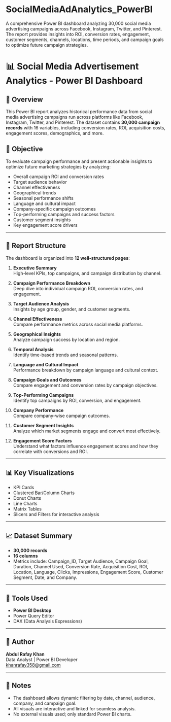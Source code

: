 # SocialMediaAdAnalytics_PowerBI
A comprehensive Power BI dashboard analyzing 30,000 social media advertising campaigns across Facebook, Instagram, Twitter, and Pinterest. The report provides insights into ROI, conversion rates, engagement, customer segments, channels, locations, time periods, and campaign goals to optimize future campaign strategies.

# 📊 Social Media Advertisement Analytics - Power BI Dashboard

## 📌 Overview
This Power BI report analyzes historical performance data from social media advertising campaigns run across platforms like Facebook, Instagram, Twitter, and Pinterest. The dataset contains **30,000 campaign records** with 16 variables, including conversion rates, ROI, acquisition costs, engagement scores, demographics, and more.

## 🎯 Objective
To evaluate campaign performance and present actionable insights to optimize future marketing strategies by analyzing:
- Overall campaign ROI and conversion rates
- Target audience behavior
- Channel effectiveness
- Geographical trends
- Seasonal performance shifts
- Language and cultural impact
- Company-specific campaign outcomes
- Top-performing campaigns and success factors
- Customer segment insights
- Key engagement score drivers

---

## 📂 Report Structure

The dashboard is organized into **12 well-structured pages**:

1. **Executive Summary**  
   High-level KPIs, top campaigns, and campaign distribution by channel.

2. **Campaign Performance Breakdown**  
   Deep dive into individual campaign ROI, conversion rates, and engagement.

3. **Target Audience Analysis**  
   Insights by age group, gender, and customer segments.

4. **Channel Effectiveness**  
   Compare performance metrics across social media platforms.

5. **Geographical Insights**  
   Analyze campaign success by location and region.

6. **Temporal Analysis**  
   Identify time-based trends and seasonal patterns.

7. **Language and Cultural Impact**  
   Performance breakdown by campaign language and cultural context.

8. **Campaign Goals and Outcomes**  
   Compare engagement and conversion rates by campaign objectives.

9. **Top-Performing Campaigns**  
   Identify top campaigns by ROI, conversion, and engagement.

10. **Company Performance**  
    Compare company-wise campaign outcomes.

11. **Customer Segment Insights**  
    Analyze which market segments engage and convert most effectively.

12. **Engagement Score Factors**  
    Understand what factors influence engagement scores and how they correlate with conversions and ROI.

---

## 📊 Key Visualizations
- KPI Cards  
- Clustered Bar/Column Charts  
- Donut Charts  
- Line Charts  
- Matrix Tables  
- Slicers and Filters for interactive analysis  

---

## 📈 Dataset Summary
- **30,000 records**
- **16 columns**
- Metrics include: Campaign_ID, Target Audience, Campaign Goal, Duration, Channel Used, Conversion Rate, Acquisition Cost, ROI, Location, Language, Clicks, Impressions, Engagement Score, Customer Segment, Date, and Company.

---

## 📌 Tools Used
- **Power BI Desktop**
- Power Query Editor
- DAX (Data Analysis Expressions)

---

## 📃 Author
**Abdul Rafay Khan**  
Data Analyst | Power BI Developer  
khanrafay358@gmail.com

---

## 📌 Notes
- The dashboard allows dynamic filtering by date, channel, audience, company, and campaign goal.
- All visuals are interactive and linked for seamless analysis.
- No external visuals used; only standard Power BI charts.

